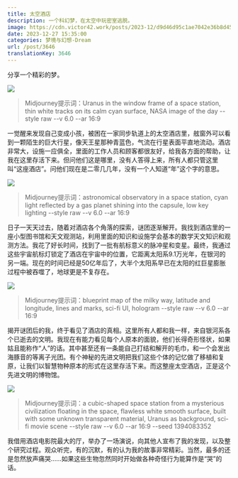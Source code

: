 ```yaml
---
title: 太空酒店
description: 一个科幻梦，在太空中玩密室逃脱。
image: https://cdn.victor42.work/posts/2023-12/d9d46d95c1ae7042e36b8d4562ed2853.jpg
date: 2023-12-27 15:35:00
categories: 梦境与幻想-Dream
url: /post/3646
translationKey: 3646
---
```


分享一个精彩的梦。

![](https://cdn.victor42.work/posts/2023-12/a747c67c2f24fe6625082759585e3e34.jpg)

> Midjourney提示词：Uranus in the window frame of a space station, thin white tracks on its calm cyan surface, NASA image of the day --style raw --v 6.0 --ar 16:9

一觉醒来发现自己变成小孩，被困在一家同步轨道上的太空酒店里，舷窗外可以看到一颗陌生的巨大行星，像天王星那种青蓝色，气流在行星表面平直地流动。酒店非常大，设施一应俱全，里面的工作人员和顾客都很友好，给我各方面的帮助，让我在这里存活下来。但问他们这是哪里，没有人答得上来，所有人都只管这里叫“这座酒店”。问他们现在是二零几几年，没有一个人知道“年”这个字的意思。

![](https://cdn.victor42.work/posts/2023-12/cdb68bb568ae432a8d2e055852b9e9b4.jpg)

> Midjourney提示词：astronomical observatory in a space station, cyan light reflected by a gas planet shining into the capsule, low key lighting --style raw --v 6.0 --ar 16:9

日子一天天过去，随着对酒店各个角落的探索，谜团逐渐解开。我找到酒店里的一座小型图书馆和天文观测站，利用里面的知识和设施学会基本的数学天文知识和观测方法。我花了好长时间，找到了一批有航标意义的脉冲星和变星。最终，我通过这些宇宙航标灯锁定了酒店在宇宙中的位置，它距离太阳系9.1万光年，在银河的另一端。现在的时间已经是50亿年后了，大半个太阳系早已在太阳的红巨星膨胀过程中被吞噬了，地球更是不复存在。

![](https://cdn.victor42.work/posts/2023-12/d9d46d95c1ae7042e36b8d4562ed2853.jpg)

> Midjourney提示词：blueprint map of the milky way, latitude and longitude, lines and marks, sci-fi UI, hologram --style raw --v 6.0 --ar 16:9

揭开谜团后的我，终于看见了酒店的真相。这里所有人都和我一样，来自银河系各个已逝去的文明。我现在有能力看见每个人原本的面貌，他们长得奇形怪状，如果姑且能称作“人”的话。其中甚至还有一条能自己打结和解开的毛巾，和一个会发出海豚音的等离子光团。有个神秘的先进文明把我们这些个体的记忆做了移植和复原，让我们以智慧物种原本的形式在这里存活下来。而这整座太空酒店，正是这个先进文明的博物馆。

![](https://cdn.victor42.work/posts/2023-12/2cd9a2a7ad1492728dca586cea140cd0.jpg)

> Midjourney提示词：a cubic-shaped space station from a mysterious civilization floating in the space, flawless white smooth surface, built with some unknown transparent material, Uranus as background, sci-fi movie scene --style raw --v 6.0 --ar 16:9 --seed 1394083352

我借用酒店电影院最大的厅，举办了一场演说，向其他人宣布了我的发现，以及整个研究过程。观众听完，有的沉默，有的认为我的故事非常精彩。当然，最多的还是忽然放声痛哭……如果这些生物忽然同时开始做各种奇怪行为能算作是“哭”的话。
